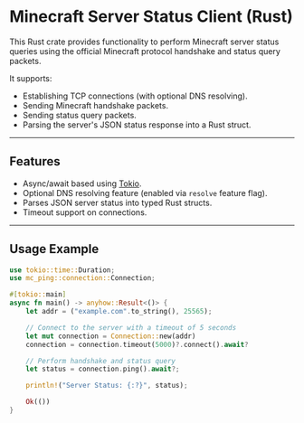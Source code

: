 # Minecraft Server Status Client (Rust)

This Rust crate provides functionality to perform Minecraft server status queries using the official Minecraft protocol handshake and status query packets.

It supports:
- Establishing TCP connections (with optional DNS resolving).
- Sending Minecraft handshake packets.
- Sending status query packets.
- Parsing the server's JSON status response into a Rust struct.

---

## Features

- Async/await based using [Tokio](https://tokio.rs/).
- Optional DNS resolving feature (enabled via `resolve` feature flag).
- Parses JSON server status into typed Rust structs.
- Timeout support on connections.

---

## Usage Example

```rust
use tokio::time::Duration;
use mc_ping::connection::Connection;

#[tokio::main]
async fn main() -> anyhow::Result<()> {
    let addr = ("example.com".to_string(), 25565);

    // Connect to the server with a timeout of 5 seconds
    let mut connection = Connection::new(addr)
    connection = connection.timeout(5000)?.connect().await?

    // Perform handshake and status query
    let status = connection.ping().await?;

    println!("Server Status: {:?}", status);

    Ok(())
}
